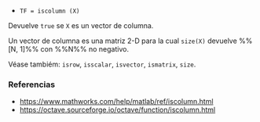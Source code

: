 * `TF = iscolumn (X)`

Devuelve `true` se `X` es un vector de columna.

Un vector de columna es una matriz 2-D para la cual `size(X)` devuelve %%[N, 1]%% con %%N%% no negativo.

Véase tambiém: `isrow`, `isscalar`, `isvector`, `ismatrix`, `size`.

### Referencias

* https://www.mathworks.com/help/matlab/ref/iscolumn.html
* https://octave.sourceforge.io/octave/function/iscolumn.html
